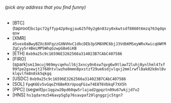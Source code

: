 ###### (pick any address that you find funny)
- [BTC] (taproot)`bc1pc72gffyp42p9xgjau625f0y2g6n83zy0xkwtsdf8860t6mzq763qdqnqsw`
- [XMR] `45sex8aBwyBZXc8XFqzzGXNVHvC1dkcDEb3pSM8XMC6bjJ3VdbKMSeyWRvXwicqUWFMZgCyy5r4BeLMP5WhqGzwpG8e6iKB`
- [ETH] `0xb9a25c9c16596E3262566a314023B7CAbC407586`
- [FIRO] (spark)`sm13mcuj969mycqehull6j3xncy0n6sw7qvg6w9tlaw72luhj8ynlhml47xf99fpe2gsewjt2768htvlwzhe8mmn8pxstzf29ue6sdjvlqvj2mmlrwfl8ak02k8nl0vklqvlfm8n8sk5qkgq`
- [USDC] `0xb9a25c9c16596E3262566a314023B7CAbC407586`
- [SOL] `FpqK6Ev5vGqeZY6BeRXrUpoqFGiw74E8T6VbkqF7XX5h`
- [PPC] (segwit)`pc1qgzw20pd60qw5rlajad2gpqztn09u67wkjjd7v2`
- [HNS] `hs1qdarmz546avp5g5p76savpaf29lgnggzjc5tgn7`
